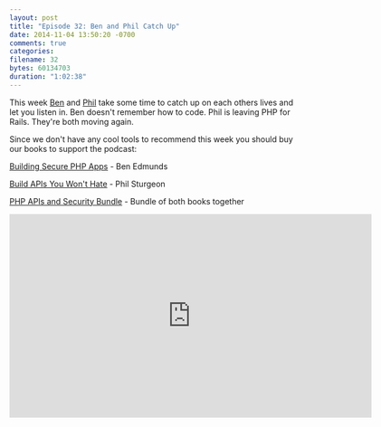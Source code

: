 ```yaml
---
layout: post
title: "Episode 32: Ben and Phil Catch Up"
date: 2014-11-04 13:50:20 -0700
comments: true
categories:
filename: 32
bytes: 60134703
duration: "1:02:38"
---
```


This week [Ben] and [Phil] take some time to catch up on each others lives and let you listen in.  Ben doesn't remember how to code.  Phil is leaving PHP for Rails.  They're both moving again.

[Ben]: https://twitter.com/benedmunds
[Phil]: https://twitter.com/philsturgeon



Since we don't have any cool tools to recommend this week you should buy our books to support the podcast:

[Building Secure PHP Apps](http://buildsecurephpapps.com/) - Ben Edmunds

[Build APIs You Won't Hate](https://leanpub.com/build-apis-you-wont-hate) - Phil Sturgeon

[PHP APIs and Security Bundle](https://leanpub.com/b/philbensexcellentadventuresincodephpapisandsecuritybundle) - Bundle of both books together



<iframe width="640" height="360" src="https://www.youtube.com/embed/W4z_YAJuxvg" frameborder="0" allowfullscreen></iframe>
